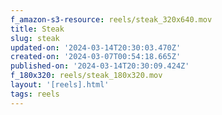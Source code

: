 ```yaml
---
f_amazon-s3-resource: reels/steak_320x640.mov
title: Steak
slug: steak
updated-on: '2024-03-14T20:30:03.470Z'
created-on: '2024-03-07T00:54:18.665Z'
published-on: '2024-03-14T20:30:09.424Z'
f_180x320: reels/steak_180x320.mov
layout: '[reels].html'
tags: reels
---
```




